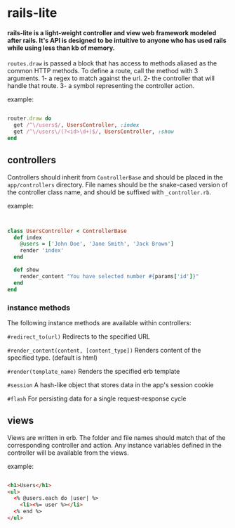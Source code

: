 # rails-lite

#### rails-lite is a light-weight controller and view web framework modeled after rails. It's API is designed to be intuitive to anyone who has used rails while using less than kb of memory.

<!--
# implementation -->



`routes.draw` is passed a block that has access to methods aliased as the common HTTP methods. To define a route, call the method with 3 arguments.
1- a regex to match against the url.
2- the controller that will handle that route.
3- a symbol representing the controller action.

example:
```ruby

router.draw do
  get /^\/users$/, UsersController, :index
  get /^\/users\/(?<id>\d+)$/, UsersController, :show
end
```

## controllers
Controllers should inherit from `ControllerBase` and should be placed in the `app/controllers` directory. File names should be the snake-cased version of the controller class name, and should be suffixed with `_controller.rb`.

example:
```ruby


class UsersController < ControllerBase
  def index
    @users = ['John Doe', 'Jane Smith', 'Jack Brown']
    render 'index'
  end

  def show
    render_content "You have selected number #{params['id']}"
  end
end
```
 ### instance methods
 The following instance methods are available within controllers:

`#redirect_to(url)`
Redirects to the specified URL

`#render_content(content, [content_type])`
Renders content of the specified type. (default is html)

`#render(template_name)`
Renders the specified erb template

`#session`
A hash-like object that stores data in the app's session cookie

`#flash`
For persisting data for a single request-response cycle

## views

Views are written in erb. The folder and file names should match that of the corresponding controller and action.
Any instance variables defined in the controller will be available from the views.

example:
```html

<h1>Users</h1>
<ul>
  <% @users.each do |user| %>
    <li><%= user %></li>
  <% end %>
</ul>

```
